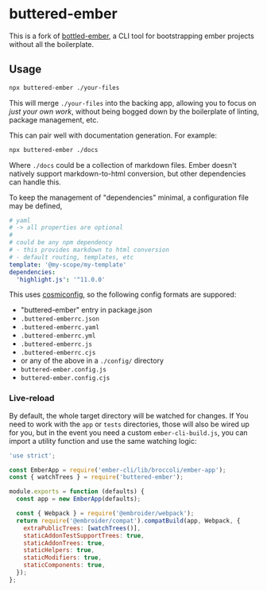 # buttered-ember

This is a fork of [bottled-ember][upstream], a CLI tool for bootstrapping ember projects without all the boilerplate.

[upstream]: https://github.com/empress/bottled-ember

## Usage

```bash
npx buttered-ember ./your-files
```

This will merge `./your-files` into the backing app, allowing you to focus on _just your own work_, without being bogged down by the boilerplate of linting, package management, etc.

This can pair well with documentation generation.
For example:

```bash
npx buttered-ember ./docs
```

Where `./docs` could be a collection of markdown files.
Ember doesn't natively support markdown-to-html conversion,
but other dependencies can handle this.

To keep the management of "dependencies" minimal,
a configuration file may be defined,

```yaml
# yaml
# -> all properties are optional
#
# could be any npm dependency
# - this provides markdown to html conversion
# - default routing, templates, etc
template: '@my-scope/my-template'
dependencies:
  'highlight.js': '^11.0.0'
```

This uses [cosmiconfig][gh-cosmiconfig], so the following config formats are suppored:

- "buttered-ember" entry in package.json
- `.buttered-emberrc.json`
- `.buttered-emberrc.yaml`
- `.buttered-emberrc.yml`
- `.buttered-emberrc.js`
- `.buttered-emberrc.cjs`
- or any of the above in a `./config/` directory
- `buttered-ember.config.js`
- `buttered-ember.config.cjs`

[gh-cosmiconfig]: https://github.com/davidtheclark/cosmiconfig

### Live-reload

By default, the whole target directory will be watched for changes.
If You need to work with the `app` or `tests` directories, those will
also be wired up for you, but in the event you need a custom `ember-cli-build.js`,
you can import a utility function and use the same watching logic:

```js
'use strict';

const EmberApp = require('ember-cli/lib/broccoli/ember-app');
const { watchTrees } = require('buttered-ember');

module.exports = function (defaults) {
  const app = new EmberApp(defaults);

  const { Webpack } = require('@embroider/webpack');
  return require('@embroider/compat').compatBuild(app, Webpack, {
    extraPublicTrees: [watchTrees()],
    staticAddonTestSupportTrees: true,
    staticAddonTrees: true,
    staticHelpers: true,
    staticModifiers: true,
    staticComponents: true,
  });
};
```
